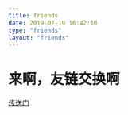 ```yaml
---
title: friends
date: 2019-07-19 16:42:10
type: "friends"
layout: "friends"
---
```


# 来啊，友链交换啊
[传送门](https://okeeper.com/contact/)